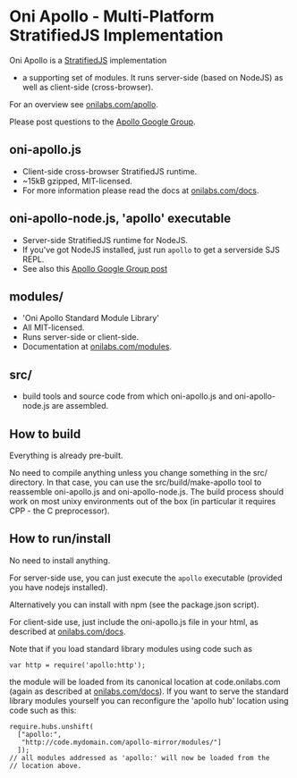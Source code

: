 Oni Apollo - Multi-Platform StratifiedJS Implementation
=======================================================

Oni Apollo is a [StratifiedJS](http://stratifiedjs.org) implementation
+ a supporting set of modules. It runs server-side (based on NodeJS)
as well as client-side (cross-browser).

For an overview see [onilabs.com/apollo](http://onilabs.com/apollo).

Please post questions to the [Apollo Google Group](http://groups.google.com/group/oni-apollo/topics).

oni-apollo.js
-------------

 - Client-side cross-browser StratifiedJS runtime.
 - ~15kB gzipped, MIT-licensed.
 - For more information please read the docs at [onilabs.com/docs](http://onilabs.com/docs).

oni-apollo-node.js, 'apollo' executable
---------------------------------------

- Server-side StratifiedJS runtime for NodeJS.
- If you've got NodeJS installed, just run `apollo` to get a serverside SJS REPL.
- See also this [Apollo Google Group post](https://groups.google.com/forum/#!topic/oni-apollo/ZDkxczAZcgw)

modules/
--------

 - 'Oni Apollo Standard Module Library'
 - All MIT-licensed. 
 - Runs server-side or client-side.
 - Documentation at [onilabs.com/modules](http://onilabs.com/modules).

src/
----

 - build tools and source code from which oni-apollo.js and
   oni-apollo-node.js are assembled.


How to build
------------

Everything is already pre-built. 

No need to compile anything unless you change something in the src/
directory. In that case, you can use the src/build/make-apollo tool to
reassemble oni-apollo.js and oni-apollo-node.js. The build process
should work on most unixy environments out of the box (in particular
it requires CPP - the C preprocessor).


How to run/install
------------------

No need to install anything.

For server-side use, you can just execute the `apollo` executable
(provided you have nodejs installed). 

Alternatively you can install with npm (see the package.json script).

For client-side use, just include the oni-apollo.js file in your html,
as described at [onilabs.com/docs](http://onilabs.com/docs).

Note that if you load standard library modules using code such as

    var http = require('apollo:http');

the module will be loaded from its canonical location at
code.onilabs.com (again as described at
[onilabs.com/docs](http://onilabs.com/docs)). If you want to serve the
standard library modules yourself you can reconfigure the 'apollo hub'
location using code such as this:

    require.hubs.unshift( 
      ["apollo:", 
       "http://code.mydomain.com/apollo-mirror/modules/"] 
      ]);
    // all modules addressed as 'apollo:' will now be loaded from the
    // location above.

